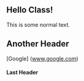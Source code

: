 ## Hello Class!

This is some normal text.

## Another Header

[Google] (www.google.com)
#### Last Header
